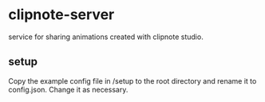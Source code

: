 # clipnote-server
service for sharing animations created with clipnote studio.

## setup
Copy the example config file in /setup to the root directory and rename it to config.json. Change it as necessary.
